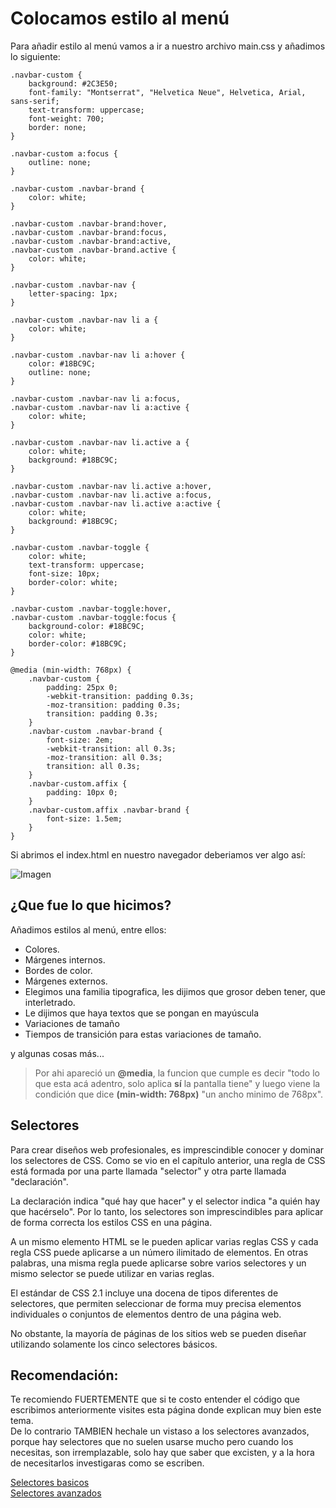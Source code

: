 # Colocamos estilo al menú

Para añadir estilo al menú vamos a ir a nuestro archivo main.css y añadimos lo siguiente:


```
.navbar-custom {
    background: #2C3E50;
    font-family: "Montserrat", "Helvetica Neue", Helvetica, Arial, sans-serif;
    text-transform: uppercase;
    font-weight: 700;
    border: none;
}

.navbar-custom a:focus {
    outline: none;
}

.navbar-custom .navbar-brand {
    color: white;
}

.navbar-custom .navbar-brand:hover,
.navbar-custom .navbar-brand:focus,
.navbar-custom .navbar-brand:active,
.navbar-custom .navbar-brand.active {
    color: white;
}

.navbar-custom .navbar-nav {
    letter-spacing: 1px;
}

.navbar-custom .navbar-nav li a {
    color: white;
}

.navbar-custom .navbar-nav li a:hover {
    color: #18BC9C;
    outline: none;
}

.navbar-custom .navbar-nav li a:focus,
.navbar-custom .navbar-nav li a:active {
    color: white;
}

.navbar-custom .navbar-nav li.active a {
    color: white;
    background: #18BC9C;
}

.navbar-custom .navbar-nav li.active a:hover,
.navbar-custom .navbar-nav li.active a:focus,
.navbar-custom .navbar-nav li.active a:active {
    color: white;
    background: #18BC9C;
}

.navbar-custom .navbar-toggle {
    color: white;
    text-transform: uppercase;
    font-size: 10px;
    border-color: white;
}

.navbar-custom .navbar-toggle:hover,
.navbar-custom .navbar-toggle:focus {
    background-color: #18BC9C;
    color: white;
    border-color: #18BC9C;
}

@media (min-width: 768px) {
    .navbar-custom {
        padding: 25px 0;
        -webkit-transition: padding 0.3s;
        -moz-transition: padding 0.3s;
        transition: padding 0.3s;
    }
    .navbar-custom .navbar-brand {
        font-size: 2em;
        -webkit-transition: all 0.3s;
        -moz-transition: all 0.3s;
        transition: all 0.3s;
    }
    .navbar-custom.affix {
        padding: 10px 0;
    }
    .navbar-custom.affix .navbar-brand {
        font-size: 1.5em;
    }
}
```

Si abrimos el index.html en nuestro navegador deberiamos ver algo así:

![Imagen](https://fgarciajulia.github.io/mi_primera_pagina/img/menu1.jpg)


## ¿Que fue lo que hicimos?

Añadimos estilos al menú, entre ellos:

- Colores.
- Márgenes internos.
- Bordes de color.
- Márgenes externos.
- Elegimos una familia tipografica, les dijimos que grosor deben tener, que interletrado.
- Le dijimos que haya textos que se pongan en mayúscula
- Variaciones de tamaño
- Tiempos de transición para estas variaciones de tamaño.

y algunas cosas más...

> Por ahi apareció un **@media**, la funcion que cumple es decir "todo lo que esta acá adentro, solo aplica **sí** la pantalla tiene" y luego viene la condición que dice **(min-width: 768px)** "un ancho minimo de 768px".

## Selectores

Para crear diseños web profesionales, es imprescindible conocer y dominar los selectores de CSS. Como se vio en el capítulo anterior, una regla de CSS está formada por una parte llamada "selector" y otra parte llamada "declaración".

La declaración indica "qué hay que hacer" y el selector indica "a quién hay que hacérselo". Por lo tanto, los selectores son imprescindibles para aplicar de forma correcta los estilos CSS en una página.

A un mismo elemento HTML se le pueden aplicar varias reglas CSS y cada regla CSS puede aplicarse a un número ilimitado de elementos. En otras palabras, una misma regla puede aplicarse sobre varios selectores y un mismo selector se puede utilizar en varias reglas.

El estándar de CSS 2.1 incluye una docena de tipos diferentes de selectores, que permiten seleccionar de forma muy precisa elementos individuales o conjuntos de elementos dentro de una página web.

No obstante, la mayoría de páginas de los sitios web se pueden diseñar utilizando solamente los cinco selectores básicos.

## Recomendación:

Te recomiendo FUERTEMENTE que si te costo entender el código que escribimos anteriormente visites esta página donde explican muy bien este tema.<br />
De lo contrario TAMBIEN hechale un vistaso a los selectores avanzados, porque hay selectores que no suelen usarse mucho pero cuando los necesitas, son irremplazable, solo hay que saber que excisten, y a la hora de necesitarlos investigaras como se escriben.

[Selectores basicos](https://librosweb.es/libro/css/capitulo_2/selectores_basicos.html)<br />
[Selectores avanzados](http://librosweb.es/libro/css/capitulo_2/selectores_avanzados.html)
